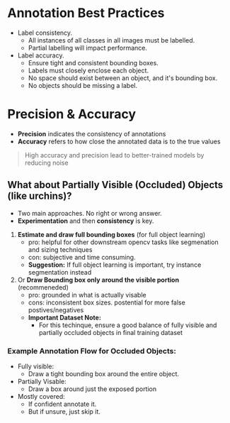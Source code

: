 # Annotation Best Practices

- Label consistency. 
    - All instances of all classes in all images must be labelled. 
    - Partial labelling will impact performance.
- Label accuracy. 
    - Ensure tight and consistent bounding boxes.
    - Labels must closely enclose each object. 
    - No space should exist between an object, and it's bounding box. 
    - No objects should be missing a label.

# Precision & Accuracy 
- **Precision** indicates the consistency of annotations
- **Accuracy** refers to how close the annotated data is to the true values

> High accuracy and precision lead to better-trained models by reducing noise

## What about Partially Visible (Occluded) Objects (like urchins)?
- Two main approaches. No right or wrong answer. 
- **Experimentation** and then **consistency** is key. 

1. **Estimate and draw full bounding boxes** (for full object learning)
    - pro: helpful for other downstream opencv tasks like segmenation and sizing techniques
    - con: subjective and time consuming. 
    - **Suggestion:** If full object learning is important, try instance segmentation instead
2. Or **Draw Bounding box only around the visible portion** (recommeneded)
    - pro: grounded in what is actually visable
    - cons: inconsistent box sizes. postential for more false postives/negatives
    - **Important Dataset Note:** 
        - For this techinque, ensure a good balance of fully visible and partially occluded objects in final training dataset

### Example Annotation Flow for Occluded Objects: 
- Fully visible:  
    - Draw a tight bounding box around the entire object.
- Partially Visable: 
    - Draw a box around just the exposed portion
- Mostly covered: 
    - If confident annotate it. 
    - But if unsure, just skip it.
